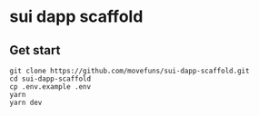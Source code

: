 # sui dapp scaffold

## Get start

```shell
git clone https://github.com/movefuns/sui-dapp-scaffold.git
cd sui-dapp-scaffold
cp .env.example .env
yarn
yarn dev
